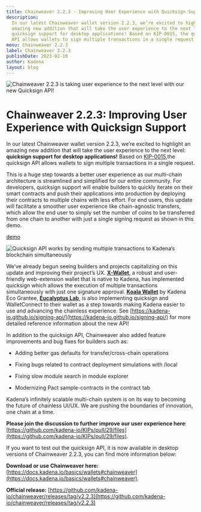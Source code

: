 ```yaml
---
title: Chainweaver 2.2.3 - Improving User Experience with Quicksign Support
description:
  In our latest Chainweaver wallet version 2.2.3, we’re excited to highlight an
  amazing new addition that will take the user experience to the next level
  quicksign support for desktop applications! Based on KIP-0015, the quicksign
  API allows wallets to sign multiple transactions in a single request.
menu: Chainweaver 2.2.3
label: Chainweaver 2.2.3
publishDate: 2023-02-10
author: Kadena
layout: blog
---
```


![Chainweaver 2.2.3 is taking user experience to the next level with our new Quicksign API!](/assets/blog/1_eQ0aqLVMW21bLxOF1PB8yQ.webp)

# Chainweaver 2.2.3: Improving User Experience with Quicksign Support

In our latest Chainweaver wallet version 2.2.3, we’re excited to highlight an
amazing new addition that will take the user experience to the next level:
**quicksign support for desktop applications!** Based on
[KIP-0015,](https://github.com/kadena-io/KIPs/pull/29/files)the quicksign API
allows wallets to sign multiple transactions in a single request.

This is a huge step towards a better user experience as our multi-chain
architecture is streamlined and simplified for our entire community. For
developers, quicksign support will enable builders to quickly iterate on their
smart contracts and push their applications into production by deploying their
contracts to multiple chains with less effort. For end users, this update will
facilitate a smoother user experience like chain-agnostic transfers, which allow
the end user to simply set the number of coins to be transferred from one chain
to another with just a single signing request as shown in this demo.

[demo](https://twitter.com/BlockchainDoug/status/1539733933801316361)

![Quicksign API works by sending multiple transactions to Kadena’s blockchain simultaneously](/assets/blog/0_AiU-isvNBfs5RpkP.png)

We’ve already begun seeing builders and projects capitalizing on this update and
improving their project’s UX. [**X-Wallet**](https://xwallet.kaddex.com/), a
robust and user-friendly web-extension wallet that is native to Kadena, has
implemented quicksign which allows the execution of multiple transactions
simultaneously with just one signature approval.
[**Koala Wallet**](https://koalawallet.io/) by Kadena Eco Grantee,
[**Eucalyptus Lab**](https://eucalyptuslabs.com/), is also implementing
quicksign and WalletConnect to their wallet as a step towards making Kadena
easier to use and advancing the chainless experience. See
[https://kadena-io.github.io/signing-api/](https://kadena-io.github.io/signing-api/)
for more detailed reference information about the new API!

In addition to the quicksign API, Chainweaver also added feature improvements
and bug fixes for builders such as:

- Adding better gas defaults for transfer/cross-chain operations

- Fixing bugs related to contract deployment simulations with /local

- Fixing slow module search in module explorer

- Modernizing Pact sample-contracts in the contract tab

Kadena’s infinitely scalable multi-chain system is on its way to becoming the
future of chainless UI/UX. We are pushing the boundaries of innovation, one
chain at a time.

**Please join the discussion to further improve our user experience here**:
[https://github.com/kadena-io/KIPs/pull/29/files](https://github.com/kadena-io/KIPs/pull/29/files).

If you want to test out the quicksign API, it is now available in desktop
versions of Chainweaver 2.2.3, you can find more information below:

**Download or use Chainweaver here:**
[https://docs.kadena.io/basics/wallets#chainweaver](https://docs.kadena.io/basics/wallets#chainweaver).

**Official release:**
[https://github.com/kadena-io/chainweaver/releases/tag/v2.2.3](https://github.com/kadena-io/chainweaver/releases/tag/v2.2.3)
